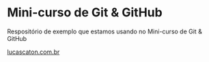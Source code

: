 # Mini-curso de Git & GitHub

Respositório de exemplo que estamos usando no Mini-curso de Git & GitHub

[lucascaton.com.br](https://www.lucascaton.com.br/)
